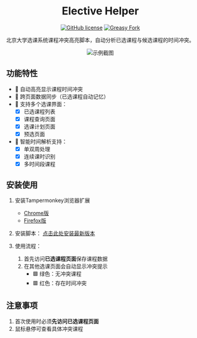 <div align="center">

# Elective Helper

[![GitHub license](https://img.shields.io/github/license/ha0xin/ElectiveHelper)](https://github.com/yourname/pku-elective-helper)
[![Greasy Fork](https://img.shields.io/badge/install-Greasy_Fork-green)](https://greasyfork.org/zh-CN/scripts/525548)

北京大学选课系统课程冲突高亮脚本，自动分析已选课程与候选课程的时间冲突。

![示例截图](https://github.com/user-attachments/assets/12f1d786-d503-4358-99a6-1dc089e5be12)

</div>

## 功能特性

- 🌈 自动高亮显示课程时间冲突
- 💾 跨页面数据同步（已选课程自动记忆）
- 🎯 支持多个选课界面：
  - [x] 已选课程列表
  - [x] 课程查询页面
  - [x] 选课计划页面
  - [x] 预选页面
- 📌 智能时间解析支持：
  - [x] 单双周处理
  - [x] 连续课时识别
  - [x] 多时间段课程

## 安装使用

1. 安装Tampermonkey浏览器扩展
   - [Chrome版](https://chromewebstore.google.com/detail/tampermonkey/dhdgffkkebhmkfjojejmpbldmpobfkfo)
   - [Firefox版](https://addons.mozilla.org/firefox/addon/tampermonkey/)

2. 安装脚本：
   [点击此处安装最新版本](https://greasyfork.org/zh-CN/scripts/525548)

3. 使用流程：
   1. 首先访问**已选课程页面**保存课程数据
   2. 在其他选课页面会自动显示冲突提示
      - 🟩 绿色：无冲突课程
      - 🟥 红色：存在时间冲突

## 注意事项

1. 首次使用时必须**先访问已选课程页面**
2. 鼠标悬停可查看具体冲突课程
